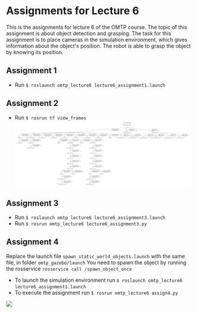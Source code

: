 # Assignments for Lecture 6
This is the assignments for lecture 6 of the OMTP course. The topic of this assignment is about object detection and grasping. The task for this assignment is to place cameras in the simulation environment, which gives information about the object's position. The robot is able to grasp the object by knowing its position.

## Assignment 1
* Run `$ roslaunch omtp_lecture6 lecture6_assignment1.launch`

## Assignment 2
* Run  `$ rosrun tf view_frames`
![](gifs/frames.png)

## Assignment 3
* Run `$ roslaunch omtp_lecture6 lecture6_assignment3.launch` 
* Run `$ rosrun omtp_lecture6 lecture6_assignment3.py` 

## Assignment 4
Replace the launch file `spawn_static_world_objects.launch` with the same file, in folder `omtp_gazebo/launch`
You need to spawn the object by running the rosservice `rosservice call /spawn_object_once`  
* To launch the simulation environment run `$ roslaunch omtp_lecture6 lecture6_assignment1.launch`
* To execute the assignment run `$ rosrun omtp_lecture6 assign4.py`

![](gifs/assignment4.gif)

